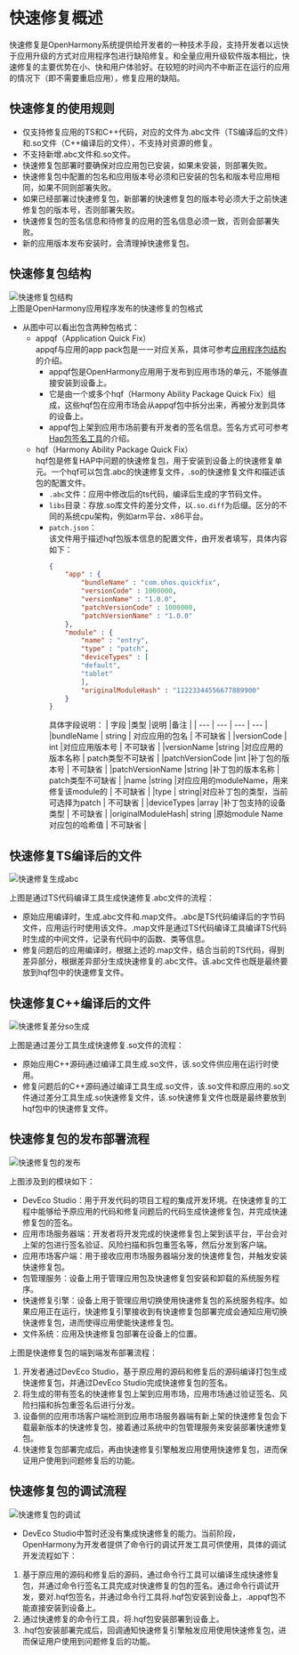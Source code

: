 # 快速修复概述

快速修复是OpenHarmony系统提供给开发者的一种技术手段，支持开发者以远快于应用升级的方式对应用程序包进行缺陷修复。和全量应用升级软件版本相比，快速修复的主要优势在小、快和用户体验好。在较短的时间内不中断正在运行的应用的情况下（即不需要重启应用），修复应用的缺陷。

## 快速修复的使用规则

* 仅支持修复应用的TS和C++代码，对应的文件为.abc文件（TS编译后的文件）和.so文件（C++编译后的文件），不支持对资源的修复。
* 不支持新增.abc文件和.so文件。
* 快速修复包部署时要确保对应应用包已安装，如果未安装，则部署失败。
* 快速修复包中配置的包名和应用版本号必须和已安装的包名和版本号应用相同，如果不同则部署失败。
* 如果已经部署过快速修复包，新部署的快速修复包的版本号必须大于之前快速修复包的版本号，否则部署失败。
* 快速修复包的签名信息和待修复的应用的签名信息必须一致，否则会部署失败。
* 新的应用版本发布安装时，会清理掉快速修复包。

## 快速修复包结构

![快速修复包结构](figures/quick_fix_bundle_struct.png)
<br>上图是OpenHarmony应用程序发布的快速修复的包格式
* 从图中可以看出包含两种包格式：
    * appqf（Application Quick Fix）
    <br> appqf与应用的app pack包是一一对应关系，具体可参考[应用程序包结构](application-package-structure-stage)的介绍。
        * appqf包是OpenHarmony应用用于发布到应用市场的单元，不能够直接安装到设备上。
        * 它是由一个或多个hqf（Harmony Ability Package Quick Fix）组成，这些hqf包在应用市场会从appqf包中拆分出来，再被分发到具体的设备上。
        * appqf包上架到应用市场前要有开发者的签名信息。签名方式可可参考[Hap包签名工具](../security/hapsigntool-overview.md)的介绍。
    * hqf（Harmony Ability Package Quick Fix）
    <br> hqf包是修复HAP中问题的快速修复包，用于安装到设备上的快速修复单元。一个hqf可以包含.abc的快速修复文件，.so的快速修复文件和描述该包的配置文件。
        * `.abc`文件：应用中修改后的ts代码，编译后生成的字节码文件。
        * `libs`目录：存放.so库文件的差分文件，以`.so.diff`为后缀。区分的不同的系统cpu架构，例如arm平台、x86平台。
        * `patch.json`：
        <br> 该文件用于描述hqf包版本信息的配置文件，由开发者填写，具体内容如下：
            ```json
            {
                "app" : {
                    "bundleName" : "com.ohos.quickfix",
                    "versionCode" : 1000000,
                    "versionName" : "1.0.0",
                    "patchVersionCode" : 1000000,
                    "patchVersionName" : "1.0.0"
                },
                "module" : {
                    "name" : "entry",
                    "type" : "patch",
                    "deviceTypes" : [
                    "default",
                    "tablet"
                    ],
                    "originalModuleHash" : "11223344556677889900"
                }
            }
            ```
            具体字段说明：
            | 字段 |类型  |说明  |备注 |
            | --- | --- | --- | --- |
            |bundleName | string | 对应应用的包名    | 不可缺省 |
            |versionCode | int |对应应用版本号          | 不可缺省  |
            |versionName |string |对应应用的版本名称 | patch类型不可缺省 |
            |patchVersionCode |int |补丁包的版本号   | 不可缺省 |
            |patchVersionName |string |补丁包的版本名称 | patch类型不可缺省 |
            |name |string |对应应用的moduleName，用来修复该module的 | 不可缺省 |
            |type | string|对应补丁包的类型，当前可选择为patch | 不可缺省 |
            |deviceTypes |array<string> |补丁包支持的设备类型 | 不可缺省 |
            |originalModuleHash| string |原始module Name对应包的哈希值 | 不可缺省 |

## 快速修复TS编译后的文件

![快速修复生成abc](figures/quick_fix_gen_abc.png)

上图是通过TS代码编译工具生成快速修复.abc文件的流程：
* 原始应用编译时，生成.abc文件和.map文件。.abc是TS代码编译后的字节码文件，应用运行时使用该文件。.map文件是通过TS代码编译工具编译TS代码时生成的中间文件，记录有代码中的函数、类等信息。
* 修复问题后的应用编译时，根据上述的.map文件，结合当前的TS代码，得到差异部分，根据差异部分生成快速修复的.abc文件。该.abc文件也既是最终要放到hqf包中的快速修复文件。

## 快速修复C++编译后的文件

![快速修复差分so生成](figures/quick_fix_gen_so.png)

上图是通过差分工具生成快速修复.so文件的流程：
* 原始应用C++源码通过编译工具生成.so文件，该.so文件供应用在运行时使用。
* 修复问题后的C++源码通过编译工具生成.so文件，该.so文件和原应用的.so文件通过差分工具生成.so快速修复文件，该.so快速修复文件也既是最终要放到hqf包中的快速修复文件。

## 快速修复包的发布部署流程

![快速修复包的发布](figures/quick-fix-devel_release.png)

上图涉及到的模块如下：
* DevEco Studio：用于开发代码的项目工程的集成开发环境。在快速修复的工程中能够给予原应用的代码和修复问题后的代码生成快速修复包，并完成快速修复包的签名。
* 应用市场服务器端：开发者将开发完成的快速修复包上架到该平台，平台会对上架的包进行签名验证、风险扫描和拆包重签名等，然后分发到客户端。
* 应用市场客户端：用于接收应用市场服务器端分发的快速修复包，并触发安装快速修复包。
* 包管理服务：设备上用于管理应用包及快速修复包安装和卸载的系统服务程序。
* 快速修复引擎：设备上用于管理应用切换使用快速修复包的系统服务程序。如果应用正在运行，快速修复引擎接收到有快速修复包部署完成会通知应用切换快速修复包，进而使得应用使能快速修复包。
* 文件系统：应用及快速修复包部署在设备上的位置。

上图是快速修复包的端到端发布部署流程：
1. 开发者通过DevEco Studio，基于原应用的源码和修复后的源码编译打包生成快速修复包，并通过DevEco Studio完成快速修复包的签名。
2. 将生成的带有签名的快速修复包上架到应用市场，应用市场通过验证签名、风险扫描和拆包重签名后进行分发。
3. 设备侧的应用市场客户端检测到应用市场服务器端有新上架的快速修复包会下载最新版本的快速修复包，接着通过系统中的包管理服务来安装部署快速修复包。
4. 快速修复包部署完成后，再由快速修复引擎触发应用使用快速修复包，进而保证用户使用到问题修复后的功能。

## 快速修复包的调试流程

![快速修复包的调试](figures/quick-fix-debug.png)

* DevEco Studio中暂时还没有集成快速修复的能力。当前阶段，OpenHarmony为开发者提供了命令行的调试开发工具可供使用，具体的调试开发流程如下：
1. 基于原应用的源码和修复后的源码，通过命令行工具可以编译生成快速修复包，并通过命令行签名工具完成对快速修复的包的签名。通过命令行调试开发，要对.hqf包签名，并通过命令行工具将.hqf包安装到设备上，.appqf包不能直接安装到设备上。
2. 通过快速修复的命令行工具，将.hqf包安装部署到设备上。
3. .hqf包安装部署完成后，回调通知快速修复引擎触发应用使用快速修复包，进而保证用户使用到问题修复后的功能。